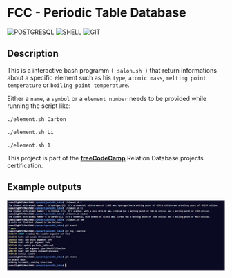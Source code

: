# FCC - Periodic Table Database

![POSTGRESQL](https://img.shields.io/badge/PostgreSQL-316192?style=for-the-badge&logo=postgresql&logoColor=white)
![SHELL](https://img.shields.io/badge/Shell_Script-121011?style=for-the-badge&logo=gnu-bash&logoColor=white)
![GIT](https://img.shields.io/badge/GIT-E44C30?style=for-the-badge&logo=git&logoColor=white)

## Description

This is a interactive bash programm `( salon.sh )` that return informations about a specific element such as his `type`, `atomic mass`, `melting point temperature` or `boiling point temperature`.

Either a `name`, a `symbol` or a `element number` needs to be provided while running the script like:

```
./element.sh Carbon
```

```
./element.sh Li
```

```
./element.sh 1
```

This project is part of the **[freeCodeCamp](https://www.freecodecamp.org/learn/relational-database/build-a-periodic-table-database-project/build-a-periodic-table-database)** Relation Database projects certification.

## Example outputs

<p align="center">
    <img src="./images/example.PNG">
</p>
